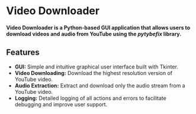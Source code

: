 # Video Downloader

#### Video Downloader is a Python-based GUI application that allows users to download videos and audio from YouTube using the ***pytybefix*** library.

## Features
- **GUI:** Simple and intuitive graphical user interface built with Tkinter.
- **Video Downloading:** Download the highest resolution version of YouTube video.
- **Audio Extraction:** Extract and download only the audio stream from a YouTube video.
- **Logging:** Detailed logging of all actions and errors to facilitate debugging and improve user support.

